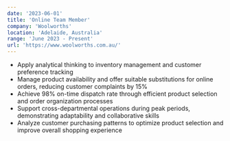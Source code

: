 ```yaml
---
date: '2023-06-01'
title: 'Online Team Member'
company: 'Woolworths'
location: 'Adelaide, Australia'
range: 'June 2023 - Present'
url: 'https://www.woolworths.com.au/'
---
```


- Apply analytical thinking to inventory management and customer preference tracking
- Manage product availability and offer suitable substitutions for online orders, reducing customer complaints by 15%
- Achieve 98% on-time dispatch rate through efficient product selection and order organization processes
- Support cross-departmental operations during peak periods, demonstrating adaptability and collaborative skills
- Analyze customer purchasing patterns to optimize product selection and improve overall shopping experience